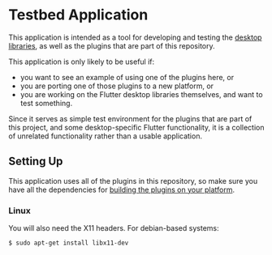 # Testbed Application

This application is intended as a tool for developing and testing
the [desktop
libraries](https://github.com/flutter/flutter/wiki/Desktop-shells), as well
as the plugins that are part of this repository.

This application is only likely to be useful if:
* you want to see an example of using one of the plugins here, or
* you are porting one of those plugins to a new platform, or
* you are working on the Flutter desktop libraries themselves, and want to test
  something.

Since it serves as simple test environment for the plugins that are part of
this project, and some desktop-specific Flutter functionality, it is a
collection of unrelated functionality rather than a usable application.

## Setting Up

This application uses all of the plugins in this repository, so make sure you
have all the dependencies for
[building the plugins on your platform](../plugins/README.md).

### Linux

You will also need the X11 headers. For debian-based systems:
```
$ sudo apt-get install libx11-dev
```
